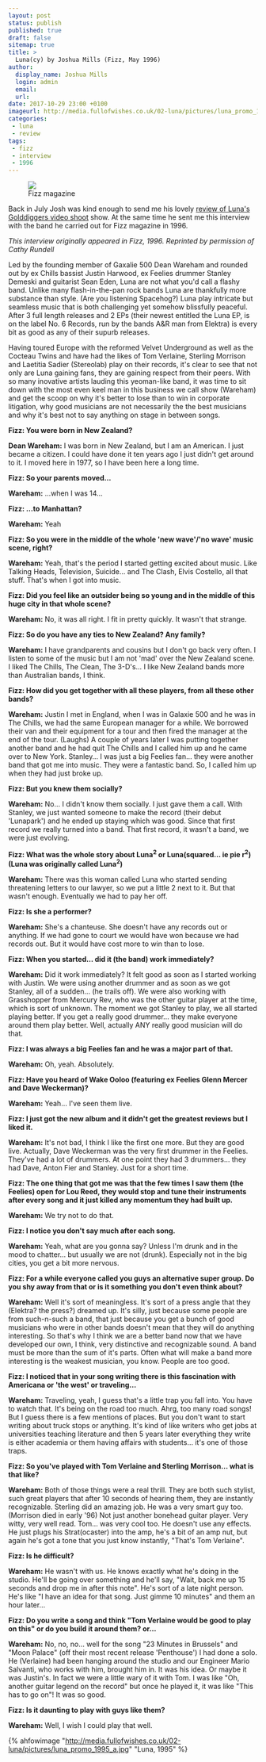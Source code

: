 ```yaml
---
layout: post
status: publish
published: true
draft: false
sitemap: true
title: >
  Luna(cy) by Joshua Mills (Fizz, May 1996)
author:
  display_name: Joshua Mills
  login: admin
  email: 
  url: 
date: 2017-10-29 23:00 +0100
imageurl: http://media.fullofwishes.co.uk/02-luna/pictures/luna_promo_1995_a.jpg
categories:
 - luna
 - review
tags:
 - fizz
 - interview
 - 1996
---
```

<div class="col-md-6 pull-right"><figure class="caption aligncenter"><img src="{{site.baseurl}}/images/fizz-logo.jpg" class="img-responsive" /><figcaption>Fizz magazine</figcaption></figure></div>
<p class="lead">Back in July Josh was kind enough to send me his lovely <a href="/2017/07/17/a-rolling-and-rollicking-dream-luna-gold-diggers/">review of Luna's Golddiggers video shoot</a> show. At the same time he sent me this interview with the band he carried out for Fizz magazine in 1996.</p>
<p><em>This interview originally appeared in Fizz, 1996. Reprinted by permission of Cathy Rundell</em></p>

<p>Led by the founding member of Gaxalie 500 Dean Wareham and rounded out by ex Chills bassist Justin Harwood, ex Feelies drummer Stanley Demeski and guitarist Sean Eden, Luna are not what you'd call a flashy band. Unlike many flash-in-the-pan rock bands Luna are thankfully more substance than style. (Are you listening Spacehog?) Luna play intricate but seamless music that is both challenging yet somehow blissfully peaceful. After 3 full length releases and 2 EPs (their newest entitled the Luna EP, is on the label No. 6 Records, run by the bands A&R man from Elektra) is every bit as good as any of their supurb releases.</p>

<p>Having toured Europe with the reformed Velvet Underground as well as the Cocteau Twins and have had the likes of Tom Verlaine, Sterling Morrison and Laetitia Sadier (Stereolab) play on their records, it's clear to see that not only are Luna gaining fans, they are gaining respect from their peers. With so many inovative artists lauding this yeoman-like band, it was time to sit down with the most even keel man in this business we call show (Wareham) and get the scoop on why it's better to lose than to win in corporate litigation, why good musicians are not necessarily the the best musicians and why it's best not to say anything on stage in between songs.</p>
 
<p><strong>Fizz: You were born in New Zealand?</strong></p>
 
<p><strong>Dean Wareham:</strong> I was born in New Zealand, but I am an American. I just became a citizen. I could have done it ten years ago I just didn't get around to it. I moved here in 1977, so I have been here a long time.</p>
 
<p><strong>Fizz: So your parents moved&hellip;</strong></p>
 
<p><strong>Wareham:</strong> &hellip;when I was 14&hellip;</p>
 
<p><strong>Fizz: &hellip;to Manhattan?</strong></p>
 
<p><strong>Wareham:</strong> Yeah</p>
 
<p><strong>Fizz: So you were in the middle of the whole 'new wave'/'no wave' music scene, right?</strong></p>
 
<p><strong>Wareham:</strong> Yeah, that's the period I started getting excited about music. Like Talking Heads, Television, Suicide&hellip; and The Clash, Elvis Costello, all that stuff. That's when I got into music.</p>
 
<p><strong>Fizz: Did you feel like an outsider being so young and in the middle of this huge city in that whole scene?</strong></p>
 
<p><strong>Wareham:</strong> No, it was all right. I fit in pretty quickly. It wasn't that strange.</p>
 
<p><strong>Fizz: So do you have any ties to New Zealand? Any family?</strong></p>
 
<p><strong>Wareham:</strong> I have grandparents and cousins but I don't go back very often. I listen to some of the music but I am not 'mad' over the New Zealand scene. I liked The Chills, The Clean, The 3-D's&hellip; I like New Zealand bands more than Australian bands, I think.</p>
 
<p><strong>Fizz: How did you get together with all these players, from all these other bands?</strong></p>
 
<p><strong>Wareham:</strong> Justin I met in England, when I was in Galaxie 500 and he was in The Chills, we had the same European manager for a while. We borrowed their van and their equipment for a tour and then fired the manager at the end of the tour. (Laughs) A couple of years later I was putting together another band and he had quit The Chills and I called him up and he came over to New York. Stanley&hellip; I was just a big Feelies fan&hellip; they were another band that got me into music. They were a fantastic band. So, I called him up when they had just broke up.</p>
 
<p><strong>Fizz: But you knew them socially?</strong></p>
 
<p><strong>Wareham:</strong> No&hellip; I didn't know them socially. I just gave them a call. With Stanley, we just wanted someone to make the record (their debut 'Lunapark') and he ended up staying which was good. Since that first record we really turned into a band. That first record, it wasn't a band, we were just evolving.</p>
 
<p><strong>Fizz: What was the whole story about Luna<sup>2</sup> or Luna(squared&hellip; ie pie r<sup>2</sup>)(Luna was originally called Luna<sup>2</sup>)</strong></p>
 
<p><strong>Wareham:</strong> There was this woman called Luna who started sending threatening letters to our lawyer, so we put a little 2 next to it. But that wasn't enough. Eventually we had to pay her off.</p>
 
<p><strong>Fizz: Is she a performer?</strong></p>
 
<p><strong>Wareham:</strong> She's a chanteuse. She doesn't have any records out or anything. If we had gone to court we would have won because we had records out. But it would have cost more to win than to lose.</p>
 
<p><strong>Fizz: When you started&hellip; did it (the band) work immediately?</strong></p>
 
<p><strong>Wareham:</strong> Did it work immediately? It felt good as soon as I started working with Justin. We were using another drummer and as soon as we got Stanley, all of a sudden&hellip; (he trails off). We were also working with Grasshopper from Mercury Rev, who was the other guitar player at the time, which is sort of unknown. The moment we got Stanley to play, we all started playing better. If you get a really good drummer&hellip; they make everyone around them play better. Well, actually ANY really good musician will do that.</p>
 
<p><strong>Fizz: I was always a big Feelies fan and he was a major part of that.</strong></p>
 
<p><strong>Wareham:</strong> Oh, yeah. Absolutely.</p>
 
<p><strong>Fizz: Have you heard of Wake Ooloo (featuring ex Feelies Glenn Mercer and Dave Weckerman)?</strong></p>
 
<p><strong>Wareham:</strong> Yeah&hellip; I've seen them live.</p>
 
<p><strong>Fizz: I just got the new album and it didn't get the greatest reviews but I liked it.</strong></p>
 
<p><strong>Wareham:</strong> It's not bad, I think I like the first one more. But they are good live. Actually, Dave Weckerman was the very first drummer in the Feelies. They've had a lot of drummers. At one point they had 3 drummers&hellip; they had Dave, Anton Fier and Stanley. Just for a short time.</p>
 
<p><strong>Fizz: The one thing that got me was that the few times I saw them (the Feelies) open for Lou Reed, they would stop and tune their instruments after every song and it just killed any momentum they had built up.</strong></p>
 
<p><strong>Wareham:</strong> We try not to do that.</p>
 
<p><strong>Fizz: I notice you don't say much after each song.</strong></p>
 
<p><strong>Wareham:</strong> Yeah, what are you gonna say? Unless I'm drunk and in the mood to chatter&hellip; but usually we are not (drunk). Especially not in the big cities, you get a bit more nervous.</p>
 
<p><strong>Fizz: For a while everyone called you guys an alternative super group. Do you shy away from that or is it something you don't even think about?</strong></p>
 
<p><strong>Wareham:</strong> Well it's sort of meaningless. It's sort of a press angle that they (Elektra? the press?) dreamed up. It's silly, just because some people are from such-n-such a band, that just because you get a bunch of good musicians who were in other bands doesn't mean that they will do anything interesting. So that's why I think we are a better band now that we have developed our own, I think, very distinctive and recognizable sound. A band must be more than the sum of it's parts. Often what will make a band more interesting is the weakest musician, you know. People are too good.</p>
 
<p><strong>Fizz: I noticed that in your song writing there is this fascination with Americana or 'the west' or traveling&hellip; </strong></p>
 
<p><strong>Wareham:</strong> Traveling, yeah, I guess that's a little trap you fall into. You have to watch that. It's being on the road too much. Ahrg, too many road songs! But I guess there is a few mentions of places. But you don't want to start writing about truck stops or anything. It's kind of like writers who get jobs at universities teaching literature and then 5 years later everything they write is either academia or them having affairs with students&hellip; it's one of those traps.</p>
 
<p><strong>Fizz: So you've played with Tom Verlaine and Sterling Morrison&hellip; what is that like?</strong></p>
 
<p><strong>Wareham:</strong> Both of those things were a real thrill. They are both such  stylist, such great players that after 10 seconds of hearing them, they are instantly recognizable. Sterling did an amazing job. He was a very smart guy too. (Morrison died in early '96) Not just another bonehead guitar player. Very witty, very well read. Tom&hellip; was very cool too. He doesn't use any effects. He just plugs his Strat(ocaster)  into the amp, he's a bit of an amp nut, but again he's got a tone that you just know instantly, "That's Tom Verlaine".</p>
 
<p><strong>Fizz: Is he difficult?</strong></p>
 
<p><strong>Wareham:</strong> He wasn't with us. He knows exactly what he's doing in the studio. He'll be going over something and he'll say, "Wait, back me up 15 seconds and drop me in after this note". He's sort of a late night person. He's like "I have an idea for that song. Just gimme 10 minutes" and them an hour later&hellip; </p>
 
<p><strong>Fizz: Do you write a song and think "Tom Verlaine would be good to play on this" or do you build it around them? or&hellip;</strong></p> 
 
<p><strong>Wareham:</strong> No, no, no&hellip;  well for the song "23 Minutes in Brussels" and "Moon Palace" (off their most recent release 'Penthouse') I had done a solo. He (Verlaine) had been hanging around the studio and our Engineer Mario Salvanti, who works with him, brought him in. It was his idea. Or maybe it was Justin's. In fact we were a little wary of it with Tom. I was like "Oh, another guitar legend on the record" but once he played it, it was like "This has to go on"! It was so good.</p>
 
<p><strong>Fizz: Is it daunting to play with guys like them?</strong></p>
 
<p><strong>Wareham:</strong> Well, I wish I could play that well.</p>
 
{% ahfowimage "http://media.fullofwishes.co.uk/02-luna/pictures/luna_promo_1995_a.jpg" "Luna, 1995" %}